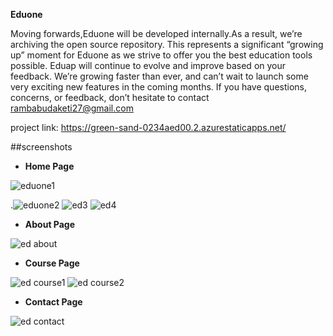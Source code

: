 **Eduone**

Moving forwards,Eduone will be developed internally.As a result, we’re archiving the open source repository. This represents a significant “growing up” moment for Eduone as we strive to offer you the best education tools possible.
     Eduap will continue to evolve and improve based on your feedback. We’re growing faster than ever, and can’t wait to launch some very exciting new features in the coming months.
If you have questions, concerns, or feedback, don’t hesitate to contact rambabudaketi27@gmail.com

project link: https://green-sand-0234aed00.2.azurestaticapps.net/

##screenshots

- **Home Page**


![eduone1](https://user-images.githubusercontent.com/103198409/198861444-a94bb427-a9c1-4fa3-956f-10cea6e82a88.png)

.![eduone2](https://user-images.githubusercontent.com/103198409/198861448-330df487-8960-4cec-a2d4-7d612e6a0ddd.png)
![ed3](https://user-images.githubusercontent.com/103198409/198861451-aacf8f08-4983-4484-8982-cd2ac948d2a8.png)
![ed4](https://user-images.githubusercontent.com/103198409/198861455-dc2b54d7-96ae-4ce6-95d7-8a3ac21155eb.png)

- **About Page**


![ed about](https://user-images.githubusercontent.com/103198409/198861470-71a3b06f-0b0b-4b0b-8ef7-52c07507f241.png)

- **Course Page**


![ed course1](https://user-images.githubusercontent.com/103198409/198861490-73cf2e1c-99e5-46c6-9fbf-5e84fae27353.png)
![ed course2](https://user-images.githubusercontent.com/103198409/198861493-5919f5a0-19b8-45c1-8a94-433096edd6e6.png)

- **Contact Page**


![ed contact](https://user-images.githubusercontent.com/103198409/198861508-2cde90bf-2800-49b8-ae55-70e1da48c0de.png)
